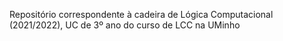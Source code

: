 Repositório correspondente à cadeira de Lógica Computacional (2021/2022), UC de 3º ano do curso de LCC na UMinho

